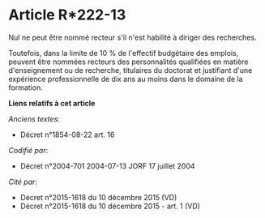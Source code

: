 # Article R*222-13

Nul ne peut être nommé recteur s'il n'est habilité à diriger des recherches.

Toutefois, dans la limite de 10 % de l'effectif budgétaire des emplois, peuvent être nommées recteurs des personnalités
qualifiées en matière d'enseignement ou de recherche, titulaires du doctorat et justifiant d'une expérience professionnelle
de dix ans au moins dans le domaine de la formation.

**Liens relatifs à cet article**

_Anciens textes_:

  - Décret n°1854-08-22 art. 16

_Codifié par_:

  - Décret n°2004-701 2004-07-13 JORF 17 juillet 2004

_Cité par_:

  - Décret n°2015-1618 du 10 décembre 2015 (VD)
  - Décret n°2015-1618 du 10 décembre 2015 - art. 1 (VD)
